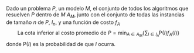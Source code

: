 Dado un problema $P$, un modelo $M$, el conjunto de todos los algoritmos que resuelven $P$ dentro de $M$ $A_M$, junto con el conjunto de todas las instancias de tamaño $n$ de $P$, $I_n$, y una función de costo $f_A$ $$\text{La cota inferior al costo promedio de }P=\min_{A∈A_M}\{\sum_{I∈I_n}\text{P}(I)f_A(I)\}$$
donde P$(I)$ es la probabilidad de que $I$ ocurra.